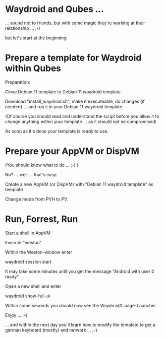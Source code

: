 # Waydroid and Qubes ...
... sound not to friends, but with some magic they're working at their relationship ... ;-)

but let's start at the beginning

# Prepare a template for Waydroid within Qubes

Preparation:

Close Debian 11 template to Debian 11 waydroid template.

Download "install_waydroid.sh", make it executeable, do changes (if needed) ... and run it in your Debian 11 waydroid template.

(Of course you should read and understand the script before you allow it to change anything within your template ... as it should not be compromised)

As soon as it's done your template is ready to use.

# Prepare your AppVM or DispVM

(You should know what to do ... ;-) )

No? ... well ... that's easy:

Create a new AppVM (or DispVM) with "Debian 11 waydroid template" as template

Change mode from PVH to PV.

# Run, Forrest, Run

Start a shell in AppVM

Execute "weston"

Within the Weston-window enter

waydroid session start

It may take some minutes until you get the message "Android with user 0 ready"

Open a new shell and enter

waydroid show-full-ui

Within some seconds you should now see the Waydroid/Linage-Launcher

Enjoy ... ;-)

... and within the next day you'll learn how to modify the template to get a german keyboard (mostly) and network ... ;-)
